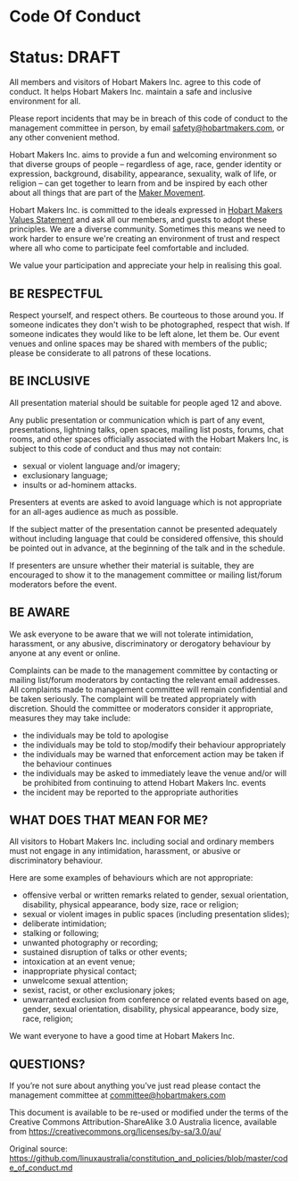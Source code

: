 # Code Of Conduct

# Status: DRAFT

All members and visitors of Hobart Makers Inc. agree to this code of conduct. It helps Hobart Makers Inc. maintain a safe and inclusive environment for all.

Please report incidents that may be in breach of this code of conduct to the management committee in person, by email safety@hobartmakers.com, or any other convenient method.

Hobart Makers Inc. aims to provide a fun and welcoming environment so that diverse groups of people – regardless of age, race, gender identity or expression, background, disability, appearance, sexuality, walk of life, or religion – can get together to learn from and be inspired by each other about all things that are part of the [Maker Movement](https://en.wikipedia.org/wiki/Maker_culture).

Hobart Makers Inc. is committed to the ideals expressed in [Hobart Makers Values Statement](ValuesStatement.md) and ask all our members, and guests to adopt these principles. We are a diverse community. Sometimes this means we need to work harder to ensure we're creating an environment of trust and respect where all who come to participate feel comfortable and included.

We value your participation and appreciate your help in realising this goal.

## BE RESPECTFUL

Respect yourself, and respect others. Be courteous to those around you. If someone indicates they don't wish to be photographed, respect that wish. If someone indicates they would like to be left alone, let them be. Our event venues and online spaces may be shared with members of the public; please be considerate to all patrons of these locations.

## BE INCLUSIVE

All presentation material should be suitable for people aged 12 and above.

Any public presentation or communication which is part of any event, presentations, lightning talks, open spaces, mailing list posts, forums, chat rooms, and other spaces officially associated with the Hobart Makers Inc, is subject to this code of conduct and thus may not contain:

* sexual or violent language and/or imagery;
* exclusionary language;
* insults or ad-hominem attacks.

Presenters at events are asked to avoid language which is not appropriate for an all-ages audience as much as possible.

If the subject matter of the presentation cannot be presented adequately without including language that could be considered offensive, this should be pointed out in advance, at the beginning of the talk and in the schedule.

If presenters are unsure whether their material is suitable, they are encouraged to show it to the management committee or mailing list/forum moderators before the event.

## BE AWARE

We ask everyone to be aware that we will not tolerate intimidation, harassment, or any abusive, discriminatory or derogatory behaviour by anyone at any event or online.

Complaints can be made to the management committee by contacting  or mailing list/forum moderators by contacting the relevant email addresses. All complaints made to management committee will remain confidential and be taken seriously. The complaint will be treated appropriately with discretion. Should the committee or moderators consider it appropriate, measures they may take include:

* the individuals may be told to apologise
* the individuals may be told to stop/modify their behaviour appropriately
* the individuals may be warned that enforcement action may be taken if the behaviour continues
* the individuals may be asked to immediately leave the venue and/or will be prohibited from continuing to attend Hobart Makers Inc. events
* the incident may be reported to the appropriate authorities


## WHAT DOES THAT MEAN FOR ME?

All visitors to Hobart Makers Inc. including social and ordinary members must not engage in any intimidation, harassment, or abusive or discriminatory behaviour.

Here are some examples of behaviours  which are not appropriate:

* offensive verbal or written remarks related to gender, sexual orientation, disability, physical appearance, body size, race or religion;
* sexual or violent images in public spaces (including presentation slides);
* deliberate intimidation;
* stalking or following;
* unwanted photography or recording;
* sustained disruption of talks or other events;
* intoxication at an event venue;
* inappropriate physical contact;
* unwelcome sexual attention;
* sexist, racist, or other exclusionary jokes;
* unwarranted exclusion from conference or related events based on age, gender, sexual orientation, disability, physical appearance, body size, race, religion;

We want everyone to have a good time at Hobart Makers Inc.

## QUESTIONS?

If you’re not sure about anything you’ve just read please contact the management committee at committee@hobartmakers.com

This document is available to be re-used or modified under the terms of the Creative Commons Attribution-ShareAlike 3.0 Australia licence, available from https://creativecommons.org/licenses/by-sa/3.0/au/

Original source: https://github.com/linuxaustralia/constitution_and_policies/blob/master/code_of_conduct.md
